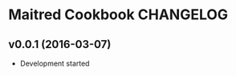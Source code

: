 Maitred Cookbook CHANGELOG
==========================

v0.0.1 (2016-03-07)
-------------------
- Development started

